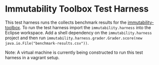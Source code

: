 # Immutability Toolbox Test Harness

This test harness runs the collects benchmark results for the [immutability-toolbox](https://ensoftcorp.github.io/immutability-toolbox/). To run the test harness import the `immutability.harness` into the Eclipse workspace. Add a shell dependency on the `immutability.harness` project and then run `immutability.harness.grader.Grader.score(new java.io.File("benchmark-results.csv"))`.

Note: A virtual machine is currently being constructed to run this test harness in a vagrant setup.

